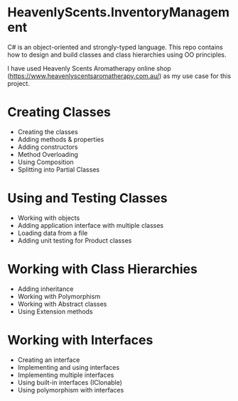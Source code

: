 # HeavenlyScents.InventoryManagement
C# is an object-oriented and strongly-typed language. 
This repo contains how to design and build classes and class hierarchies using OO principles.

I have used Heavenly Scents Aromatherapy online shop (https://www.heavenlyscentsaromatherapy.com.au/) as my use case for this project.

# Creating Classes
- Creating the classes
- Adding methods & properties
- Adding constructors
- Method Overloading
- Using Composition
- Splitting into Partial Classes

# Using and Testing Classes
- Working with objects
- Adding application interface with multiple classes
- Loading data from a file
- Adding unit testing for Product classes

# Working with Class Hierarchies
- Adding inheritance
- Working with Polymorphism
- Working with Abstract classes
- Using Extension methods

# Working with Interfaces
- Creating an interface
- Implementing and using interfaces
- Implementing multiple interfaces
- Using built-in interfaces (IClonable)
- Using polymorphism with interfaces
